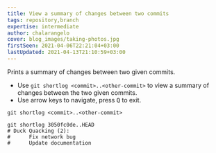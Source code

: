 ```yaml
---
title: View a summary of changes between two commits
tags: repository,branch
expertise: intermediate
author: chalarangelo
cover: blog_images/taking-photos.jpg
firstSeen: 2021-04-06T22:21:04+03:00
lastUpdated: 2021-04-13T21:10:59+03:00
---
```


Prints a summary of changes between two given commits.

- Use `git shortlog <commit>..<other-commit>` to view a summary of changes between the two given commits.
- Use arrow keys to navigate, press <kbd>Q</kbd> to exit.

```shell
git shortlog <commit>..<other-commit>
```

```shell
git shortlog 3050fc0de..HEAD
# Duck Quacking (2):
#      Fix network bug
#      Update documentation
```
